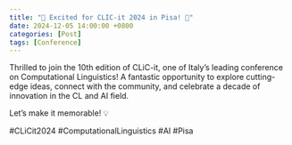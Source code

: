 ```yaml
---
title: "🌟 Excited for CLIC-it 2024 in Pisa! 🌟"
date: 2024-12-05 14:00:00 +0800
categories: [Post]
tags: [Conference]
---
```



Thrilled to join the 10th edition of CLiC-it, one of Italy’s leading conference on Computational Linguistics! A fantastic opportunity to explore cutting-edge ideas, connect with the community, and celebrate a decade of innovation in the CL and AI field.

Let’s make it memorable! 💡

#CLiCit2024 #ComputationalLinguistics #AI #Pisa 
